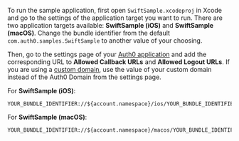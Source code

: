 <!-- markdownlint-disable MD041 -->

To run the sample application, first open `SwiftSample.xcodeproj` in Xcode and go to the settings of the application target you want to run. There are two application targets available: **SwiftSample (iOS)** and **SwiftSample (macOS)**. Change the bundle identifier from the default `com.auth0.samples.SwiftSample` to another value of your choosing.

Then, go to the settings page of your [Auth0 application](${manage_url}/#/applications/${account.clientId}/settings) and add the corresponding URL to **Allowed Callback URLs** and **Allowed Logout URLs**. If you are using a [custom domain](https://auth0.com/docs/customize/custom-domains), use the value of your custom domain instead of the Auth0 Domain from the settings page.

For **SwiftSample (iOS)**:

```text
YOUR_BUNDLE_IDENTIFIER://${account.namespace}/ios/YOUR_BUNDLE_IDENTIFIER/callback
```

For **SwiftSample (macOS)**:

```text
YOUR_BUNDLE_IDENTIFIER://${account.namespace}/macos/YOUR_BUNDLE_IDENTIFIER/callback
```
